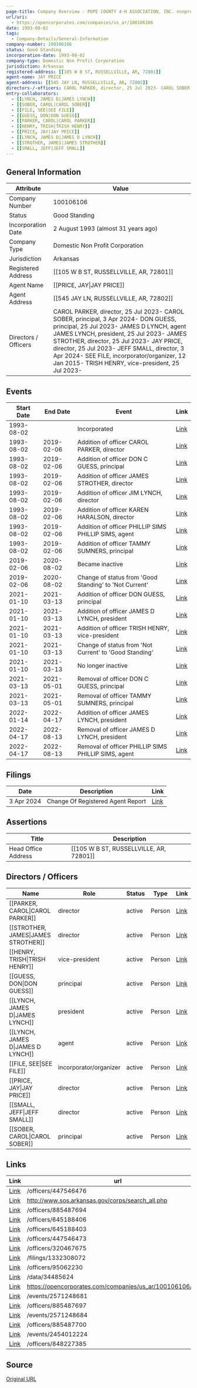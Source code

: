```yaml
---
page-title: Company Overview - POPE COUNTY 4-H ASSOCIATION, INC. nonprofit (Arkansas - 100106106)
url/uri:
  - https://opencorporates.com/companies/us_ar/100106106
date: 1993-08-02
tags:
  - Company-Details/General-Information
company-number: 100106106
status: Good Standing
incorporation-date: 1993-08-02
company-type: Domestic Non Profit Corporation
jurisdiction: Arkansas
registered-address: [[105 W B ST, RUSSELLVILLE, AR, 72801]]
agent-name: JAY PRICE
agent-address: [[545 JAY LN, RUSSELLVILLE, AR, 72802]]
directors-/-officers: CAROL PARKER, director, 25 Jul 2023- CAROL SOBER, principal,  3 Apr 2024- DON GUESS, principal, 25 Jul 2023- JAMES D LYNCH, agent JAMES LYNCH, president, 25 Jul 2023- JAMES STROTHER, director, 25 Jul 2023- JAY PRICE, director, 25 Jul 2023- JEFF SMALL, director,  3 Apr 2024- SEE FILE, incorporator/organizer, 12 Jan 2015- TRISH HENRY, vice-president, 25 Jul 2023-
entry-collaborators:
  - [[LYNCH, JAMES D|JAMES LYNCH]]
  - [[SOBER, CAROL|CAROL SOBER]]
  - [[FILE, SEE|SEE FILE]]
  - [[GUESS, DON|DON GUESS]]
  - [[PARKER, CAROL|CAROL PARKER]]
  - [[HENRY, TRISH|TRISH HENRY]]
  - [[PRICE, JAY|JAY PRICE]]
  - [[LYNCH, JAMES D|JAMES D LYNCH]]
  - [[STROTHER, JAMES|JAMES STROTHER]]
  - [[SMALL, JEFF|JEFF SMALL]]
---
```


## General Information
| Attribute          | Value                                       |
|--------------------|---------------------------------------------|
| Company Number     | 100106106                                   |
| Status             | Good Standing                               |
| Incorporation Date | 2 August 1993 (almost 31 years ago)         |
| Company Type       | Domestic Non Profit Corporation             |
| Jurisdiction       | Arkansas                                    |
| Registered Address | [[105 W B ST, RUSSELLVILLE, AR, 72801]]     |
| Agent Name         | [[PRICE, JAY\|JAY PRICE]]                   |
| Agent Address      | [[545 JAY LN, RUSSELLVILLE, AR, 72802]]     |
| Directors / Officers | CAROL PARKER, director, 25 Jul 2023- CAROL SOBER, principal,  3 Apr 2024- DON GUESS, principal, 25 Jul 2023- JAMES D LYNCH, agent JAMES LYNCH, president, 25 Jul 2023- JAMES STROTHER, director, 25 Jul 2023- JAY PRICE, director, 25 Jul 2023- JEFF SMALL, director,  3 Apr 2024- SEE FILE, incorporator/organizer, 12 Jan 2015- TRISH HENRY, vice-president, 25 Jul 2023- |

## Events

| Start Date | End Date   | Event                                                   | Link |
|------------|------------|-------------------------------------------------------|------|
| 1993-08-02 |            | Incorporated                                            | [Link](https://opencorporates.com/events/352181069) |
| 1993-08-02 | 2019-02-06 | Addition of officer CAROL PARKER, director              | [Link](https://opencorporates.com/events/352180943) |
| 1993-08-02 | 2019-02-06 | Addition of officer DON C GUESS, principal              | [Link](https://opencorporates.com/events/352180967) |
| 1993-08-02 | 2019-02-06 | Addition of officer JAMES STROTHER, director            | [Link](https://opencorporates.com/events/352181030) |
| 1993-08-02 | 2019-02-06 | Addition of officer JIM LYNCH, director                 | [Link](https://opencorporates.com/events/352180919) |
| 1993-08-02 | 2019-02-06 | Addition of officer KAREN HARALSON, director            | [Link](https://opencorporates.com/events/352181000) |
| 1993-08-02 | 2019-02-06 | Addition of officer PHILLIP SIMS PHILLIP SIMS, agent    | [Link](https://opencorporates.com/events/352181051) |
| 1993-08-02 | 2019-02-06 | Addition of officer TAMMY SUMNERS, principal            | [Link](https://opencorporates.com/events/352180907) |
| 2019-02-06 | 2020-08-02 | Became inactive                                         | [Link](https://opencorporates.com/events/1860191662) |
| 2019-02-06 | 2020-08-02 | Change of status from 'Good Standing' to 'Not Current'  | [Link](https://opencorporates.com/events/1860191671) |
| 2021-01-10 | 2021-03-13 | Addition of officer DON GUESS, principal                | [Link](https://opencorporates.com/events/1959563447) |
| 2021-01-10 | 2021-03-13 | Addition of officer JAMES D LYNCH, president            | [Link](https://opencorporates.com/events/1959563441) |
| 2021-01-10 | 2021-03-13 | Addition of officer TRISH HENRY, vice-president         | [Link](https://opencorporates.com/events/1959563444) |
| 2021-01-10 | 2021-03-13 | Change of status from 'Not Current' to 'Good Standing'  | [Link](https://opencorporates.com/events/1959563450) |
| 2021-01-10 | 2021-03-13 | No longer inactive                                      | [Link](https://opencorporates.com/events/1959563453) |
| 2021-03-13 | 2021-05-01 | Removal of officer DON C GUESS, principal               | [Link](https://opencorporates.com/events/2017196198) |
| 2021-03-13 | 2021-05-01 | Removal of officer TAMMY SUMNERS, principal             | [Link](https://opencorporates.com/events/2017196192) |
| 2022-01-14 | 2022-04-17 | Addition of officer JAMES LYNCH, president              | [Link](https://opencorporates.com/events/2454012224) |
| 2022-04-17 | 2022-08-13 | Removal of officer JAMES D LYNCH, president             | [Link](https://opencorporates.com/events/2571248684) |
| 2022-04-17 | 2022-08-13 | Removal of officer PHILLIP SIMS PHILLIP SIMS, agent     | [Link](https://opencorporates.com/events/2571248681) |

## Filings
| Date        | Description                    | Link |
|-------------|--------------------------------|-------|
| 3 Apr 2024  | Change Of Registered Agent Report | [Link](https://opencorporates.com/filings/1332308072) |

## Assertions
| Title               | Description                                             |
|---------------------|---------------------------------------------------------|
| Head Office Address | [[105 W B ST, RUSSELLVILLE, AR, 72801]]                 |

## Directors / Officers
| Name                 | Role            | Status     | Type        | Link |
|----------------------|-----------------|------------|-------------|------|
| [[PARKER, CAROL\|CAROL PARKER]] | director        | active     | Person      | [Link](https://opencorporates.com/officers/95062230) |
| [[STROTHER, JAMES\|JAMES STROTHER]] | director        | active     | Person      | [Link](https://opencorporates.com/officers/320467675) |
| [[HENRY, TRISH\|TRISH HENRY]] | vice-president  | active     | Person      | [Link](https://opencorporates.com/officers/447546473) |
| [[GUESS, DON\|DON GUESS]] | principal       | active     | Person      | [Link](https://opencorporates.com/officers/447546476) |
| [[LYNCH, JAMES D\|JAMES LYNCH]] | president       | active     | Person      | [Link](https://opencorporates.com/officers/645188403) |
| [[LYNCH, JAMES D\|JAMES D LYNCH]] | agent           | active     | Person      | [Link](https://opencorporates.com/officers/645188406) |
| [[FILE, SEE\|SEE FILE]] | incorporator/organizer | active     | Person      | [Link](https://opencorporates.com/officers/848227385) |
| [[PRICE, JAY\|JAY PRICE]] | director        | active     | Person      | [Link](https://opencorporates.com/officers/885487694) |
| [[SMALL, JEFF\|JEFF SMALL]] | director        | active     | Person      | [Link](https://opencorporates.com/officers/885487697) |
| [[SOBER, CAROL\|CAROL SOBER]] | principal       | active     | Person      | [Link](https://opencorporates.com/officers/885487700) |

## Links
| Link   | url                            
|--------|--------------------------------|
| [Link](/officers/447546476) |/officers/447546476           |
| [Link](http://www.sos.arkansas.gov/corps/search_all.php) |http://www.sos.arkansas.gov/corps/search_all.php|
| [Link](/officers/885487694) |/officers/885487694           |
| [Link](/officers/645188406) |/officers/645188406           |
| [Link](/officers/645188403) |/officers/645188403           |
| [Link](/officers/447546473) |/officers/447546473           |
| [Link](/officers/320467675) |/officers/320467675           |
| [Link](/filings/1332308072) |/filings/1332308072           |
| [Link](/officers/95062230) |/officers/95062230            |
| [Link](/data/34485624) |/data/34485624                |
| [Link](https://opencorporates.com/companies/us_ar/100106106/filings) |https://opencorporates.com/companies/us_ar/100106106/filings|
| [Link](/events/2571248681) |/events/2571248681            |
| [Link](/officers/885487697) |/officers/885487697           |
| [Link](/events/2571248684) |/events/2571248684            |
| [Link](/officers/885487700) |/officers/885487700           |
| [Link](/events/2454012224) |/events/2454012224            |
| [Link](/officers/848227385) |/officers/848227385           |

## Source
[Original URL](https://opencorporates.com/companies/us_ar/100106106)
